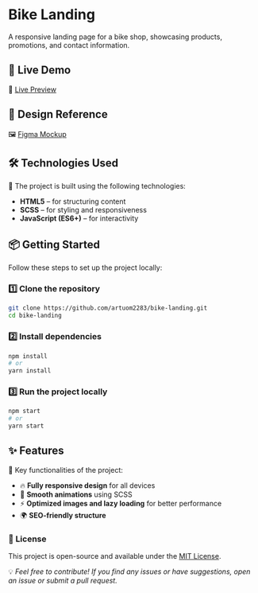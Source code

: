 # Bike Landing

A responsive landing page for a bike shop, showcasing products, promotions, and contact information.

## 🚀 Live Demo
🔗 [Live Preview](https://artuom2283.github.io/bike-landing/)  

## 🎨 Design Reference
🖼 [Figma Mockup](https://www.figma.com/design/NZQAIydtHo5QkINyGLHNcq/BIKE-New-Version)  

## 🛠 Technologies Used
📌 The project is built using the following technologies:

- **HTML5** – for structuring content
- **SCSS** – for styling and responsiveness
- **JavaScript (ES6+)** – for interactivity

## 📦 Getting Started
Follow these steps to set up the project locally:

### 1️⃣ Clone the repository
```sh
git clone https://github.com/artuom2283/bike-landing.git
cd bike-landing
```

### 2️⃣ Install dependencies
```sh
npm install
# or
yarn install
```

### 3️⃣ Run the project locally
```sh
npm start
# or
yarn start
```

## ✨ Features
📌 Key functionalities of the project:

- 🔥 **Fully responsive design** for all devices
- 🎨 **Smooth animations** using SCSS
- ⚡ **Optimized images and lazy loading** for better performance
- 🌍 **SEO-friendly structure**

### 📄 License
This project is open-source and available under the [MIT License](LICENSE).


💡 _Feel free to contribute! If you find any issues or have suggestions, open an issue or submit a pull request._

